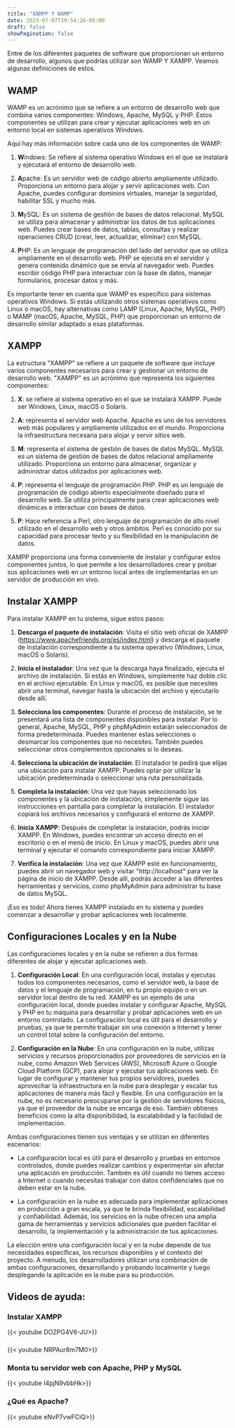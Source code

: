 ```yaml
---
title: "XAMPP Y WAMP"
date: 2023-07-07T19:54:26-05:00
draft: false
showPagination: false
---
```


Entre de los diferentes paquetes de software que proporcionan un entorno de desarrollo, algunos que podrías utilizar son WAMP Y XAMPP. Veamos algunas definiciones de estos.

## WAMP

WAMP es un acrónimo que se refiere a un entorno de desarrollo web que combina varios componentes: Windows, Apache, MySQL y PHP. Estos componentes se utilizan para crear y ejecutar aplicaciones web en un entorno local en sistemas operativos Windows.

Aquí hay más información sobre cada uno de los componentes de WAMP:

1. **W**indows: Se refiere al sistema operativo Windows en el que se instalará y ejecutará el entorno de desarrollo web.

2. **A**pache: Es un servidor web de código abierto ampliamente utilizado. Proporciona un entorno para alojar y servir aplicaciones web. Con Apache, puedes configurar dominios virtuales, manejar la seguridad, habilitar SSL y mucho más.

3. **M**ySQL: Es un sistema de gestión de bases de datos relacional. MySQL se utiliza para almacenar y administrar los datos de tus aplicaciones web. Puedes crear bases de datos, tablas, consultas y realizar operaciones CRUD (crear, leer, actualizar, eliminar) con MySQL.

4. **P**HP: Es un lenguaje de programación del lado del servidor que se utiliza ampliamente en el desarrollo web. PHP se ejecuta en el servidor y genera contenido dinámico que se envía al navegador web. Puedes escribir código PHP para interactuar con la base de datos, manejar formularios, procesar datos y más.

Es importante tener en cuenta que WAMP es específico para sistemas operativos Windows. Si estás utilizando otros sistemas operativos como Linux o macOS, hay alternativas como LAMP (Linux, Apache, MySQL, PHP) o MAMP (macOS, Apache, MySQL, PHP) que proporcionan un entorno de desarrollo similar adaptado a esas plataformas.

## XAMPP

La estructura "XAMPP" se refiere a un paquete de software que incluye varios componentes necesarios para crear y gestionar un entorno de desarrollo web. "XAMPP" es un acrónimo que representa los siguientes componentes:

1. **X**: se refiere al sistema operativo en el que se instalará XAMPP. Puede ser Windows, Linux, macOS o Solaris.

2. **A**: representa el servidor web Apache. Apache es uno de los servidores web más populares y ampliamente utilizados en el mundo. Proporciona la infraestructura necesaria para alojar y servir sitios web.

3. **M**: representa el sistema de gestión de bases de datos MySQL. MySQL es un sistema de gestión de bases de datos relacional ampliamente utilizado. Proporciona un entorno para almacenar, organizar y administrar datos utilizados por aplicaciones web.

4. **P**: representa el lenguaje de programación PHP. PHP es un lenguaje de programación de código abierto especialmente diseñado para el desarrollo web. Se utiliza principalmente para crear aplicaciones web dinámicas e interactuar con bases de datos.

5. **P**: Hace referencia a Perl, otro lenguaje de programación de alto nivel utilizado en el desarrollo web y otros ámbitos. Perl es conocido por su capacidad para procesar texto y su flexibilidad en la manipulación de datos.

XAMPP proporciona una forma conveniente de instalar y configurar estos componentes juntos, lo que permite a los desarrolladores crear y probar sus aplicaciones web en un entorno local antes de implementarlas en un servidor de producción en vivo.

## Instalar XAMPP

Para instalar XAMPP en tu sistema, sigue estos pasos:

1. **Descarga el paquete de instalación**: Visita el sitio web oficial de XAMPP (https://www.apachefriends.org/es/index.html) y descarga el paquete de instalación correspondiente a tu sistema operativo (Windows, Linux, macOS o Solaris).

2. **Inicia el instalador**: Una vez que la descarga haya finalizado, ejecuta el archivo de instalación. Si estás en Windows, simplemente haz doble clic en el archivo ejecutable. En Linux y macOS, es posible que necesites abrir una terminal, navegar hasta la ubicación del archivo y ejecutarlo desde allí.

3. **Selecciona los componentes**: Durante el proceso de instalación, se te presentará una lista de componentes disponibles para instalar. Por lo general, Apache, MySQL, PHP y phpMyAdmin estarán seleccionados de forma predeterminada. Puedes mantener estas selecciones o desmarcar los componentes que no necesites. También puedes seleccionar otros complementos opcionales si lo deseas.

4. **Selecciona la ubicación de instalación**: El instalador te pedirá que elijas una ubicación para instalar XAMPP. Puedes optar por utilizar la ubicación predeterminada o seleccionar una ruta personalizada.

5. **Completa la instalación**: Una vez que hayas seleccionado los componentes y la ubicación de instalación, simplemente sigue las instrucciones en pantalla para completar la instalación. El instalador copiará los archivos necesarios y configurará el entorno de XAMPP.

6. **Inicia XAMPP**: Después de completar la instalación, podrás iniciar XAMPP. En Windows, puedes encontrar un acceso directo en el escritorio o en el menú de inicio. En Linux y macOS, puedes abrir una terminal y ejecutar el comando correspondiente para iniciar XAMPP.

7. **Verifica la instalación**: Una vez que XAMPP esté en funcionamiento, puedes abrir un navegador web y visitar "http://localhost" para ver la página de inicio de XAMPP. Desde allí, podrás acceder a las diferentes herramientas y servicios, como phpMyAdmin para administrar tu base de datos MySQL.

¡Eso es todo! Ahora tienes XAMPP instalado en tu sistema y puedes comenzar a desarrollar y probar aplicaciones web localmente.

## Configuraciones Locales y en la Nube

Las configuraciones locales y en la nube se refieren a dos formas diferentes de alojar y ejecutar aplicaciones web.

1. **Configuración Local**: En una configuración local, instalas y ejecutas todos los componentes necesarios, como el servidor web, la base de datos y el lenguaje de programación, en tu propio equipo o en un servidor local dentro de tu red. XAMPP es un ejemplo de una configuración local, donde puedes instalar y configurar Apache, MySQL y PHP en tu máquina para desarrollar y probar aplicaciones web en un entorno controlado. La configuración local es útil para el desarrollo y pruebas, ya que te permite trabajar sin una conexión a Internet y tener un control total sobre la configuración del entorno.

2. **Configuración en la Nube**: En una configuración en la nube, utilizas servicios y recursos proporcionados por proveedores de servicios en la nube, como Amazon Web Services (AWS), Microsoft Azure o Google Cloud Platform (GCP), para alojar y ejecutar tus aplicaciones web. En lugar de configurar y mantener tus propios servidores, puedes aprovechar la infraestructura en la nube para desplegar y escalar tus aplicaciones de manera más fácil y flexible. En una configuración en la nube, no es necesario preocuparse por la gestión de servidores físicos, ya que el proveedor de la nube se encarga de eso. También obtienes beneficios como la alta disponibilidad, la escalabilidad y la facilidad de implementación.

Ambas configuraciones tienen sus ventajas y se utilizan en diferentes escenarios:

- La configuración local es útil para el desarrollo y pruebas en entornos controlados, donde puedes realizar cambios y experimentar sin afectar una aplicación en producción. También es útil cuando no tienes acceso a Internet o cuando necesitas trabajar con datos confidenciales que no deben estar en la nube.

- La configuración en la nube es adecuada para implementar aplicaciones en producción a gran escala, ya que te brinda flexibilidad, escalabilidad y confiabilidad. Además, los servicios en la nube ofrecen una amplia gama de herramientas y servicios adicionales que pueden facilitar el desarrollo, la implementación y la administración de tus aplicaciones.

La elección entre una configuración local y en la nube depende de tus necesidades específicas, los recursos disponibles y el contexto del proyecto. A menudo, los desarrolladores utilizan una combinación de ambas configuraciones, desarrollando y probando localmente y luego desplegando la aplicación en la nube para su producción.

## Videos de ayuda:

### Instalar XAMPP

{{< youtube DOZPG4V6-JU>}}

###

{{< youtube NRPAur8m7M0>}}

### Monta tu servidor web con Apache, PHP y MySQL

{{< youtube I4pjN9vbbHk>}}

### ¿Qué es Apache?

{{< youtube eNvP7vwFCiQ>}}
